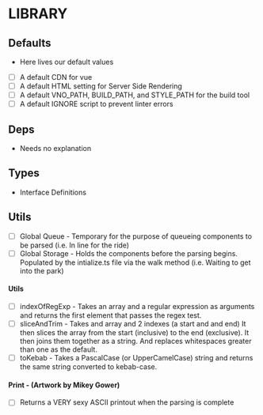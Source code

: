 # LIBRARY

## Defaults

- Here lives our default values
- [ ] A default CDN for vue
- [ ] A default HTML setting for Server Side Rendering
- [ ] A default VNO_PATH, BUILD_PATH, and STYLE_PATH for the build tool
- [ ] A default IGNORE script to prevent linter errors

## Deps

- Needs no explanation

## Types

- Interface Definitions

## Utils

- [ ] Global Queue - Temporary for the purpose of queueing components to be parsed (i.e. In line for the ride)
- [ ] Global Storage - Holds the components before the parsing begins. Populated by the intialize.ts file via the walk method (i.e. Waiting to get into the park)

#### Utils

- [ ] indexOfRegExp - Takes an array and a regular expression as arguments and returns the first element that passes the regex test.
- [ ] sliceAndTrim - Takes and array and 2 indexes (a start and and end) It then slices the array from the start (inclusive) to the end (exclusive). It then joins them together as a string. And replaces whitespaces greater than one as the default.
- [ ] toKebab - Takes a PascalCase (or UpperCamelCase) string and returns the same string converted to kebab-case.

#### Print - (Artwork by Mikey Gower)

- [ ] Returns a VERY sexy ASCII printout when the parsing is complete
